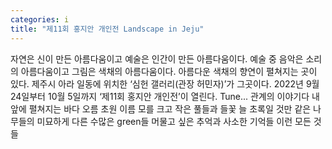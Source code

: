 ```yaml
---
categories: i
title: "제11회 홍지안 개인전 Landscape in Jeju"
---
```

자연은 신이 만든 아름다움이고 예술은 인간이 만든 아름다움이다. 예술 중 음악은 소리의 아름다움이고 그림은 색채의 아름다움이다. 아름다운 색채의 향연이 펼쳐지는 곳이 있다. 제주시 아라 일동에 위치한 ‘심헌 갤러리(관장 허민자)’가 그곳이다. 2022년 9월 24일부터 10월 5일까지 ‘제11회 홍지안 개인전’이 열린다. Tune... 관계의 이야기다 내 앞에 펼쳐지는 바다 오름 초원 이름 모를 크고 작은 풀들과 들꽃 늘 초록일 것만 같은 나무들의 미묘하게 다른 수많은 green들 머물고 싶은 추억과 사소한 기억들 이런 모든 것들